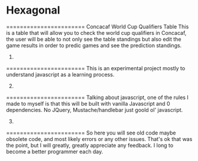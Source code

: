 # Hexagonal
=======================
Concacaf World Cup Qualifiers Table
This is a table that will allow you to check the world cup qualifiers in Concacaf, the user will be able to not only see the table standings but also edit the game results in order to predic games and see the prediction standings.

1.
=======================
This is an experimental project mostly to understand javascript as a learning process.

2.
=======================
Talking about javascript, one of the rules I made to myself is that this will be built with vanilla Javascript and 0 dependencies. No JQuery, Mustache/handlebar just goold ol' javascript.

3.
=======================
So here you will see old code maybe obsolete code, and most likely errors or any other issues. That's ok that was the point, but I will greatly, greatly appreciate any feedback. I long to become a better programmer each day.